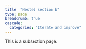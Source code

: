 ```yaml
---
title: "Nested section b"
type: page
breadcrumb: true
cascade:
  categories: "Iterate and improve"
---
```


This is a subsection page.
